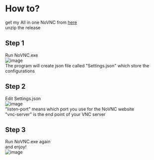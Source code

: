 # How to?
get my All in one NoVNC from [here](https://github.com/nifanfa/NoVNC/releases)  
unzip the release  

## Step 1
Run NoVNC.exe  
![image](https://github.com/nifanfa/NoVNC/assets/54205437/0c4019d3-0b2a-4b4d-83e7-47dfc4520172)  
The program will create json file called "Settings.json" which store the configurations  

## Step 2
Edit Settings.json  
![image](https://github.com/nifanfa/NoVNC/assets/54205437/f3b7bc8b-4cb0-4903-9607-92b3ff8d83d3)  
"listen-port" means which port you use for the NoVNC website  
"vnc-server" is the end point of your VNC server  

## Step 3
Run NoVNC.exe again  
and enjoy!  
![image](https://github.com/nifanfa/NoVNC/assets/54205437/32f1f948-79b6-4a81-a55d-7c3e5d83c5f8)

